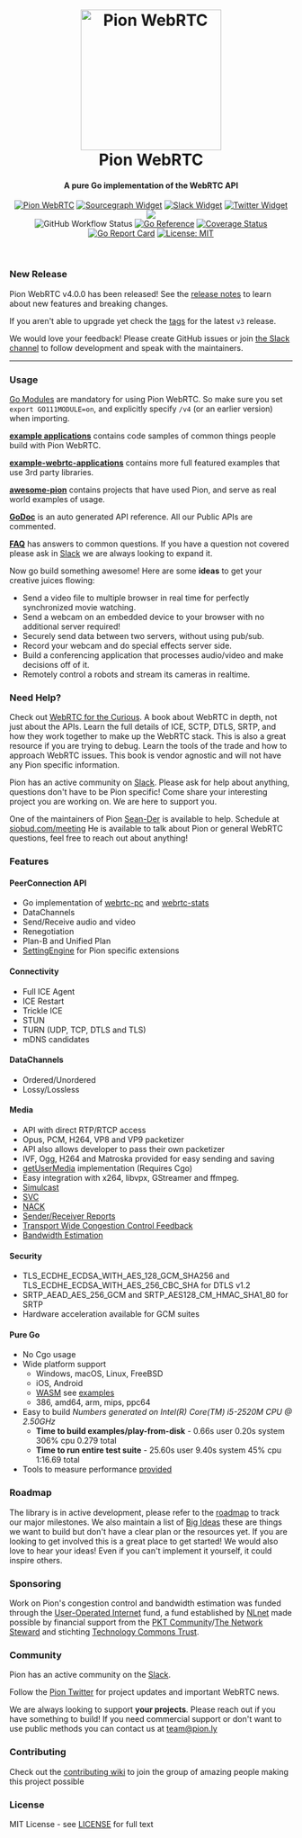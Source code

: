 <h1 align="center">
  <a href="https://pion.ly"><img src="./.github/pion-gopher-webrtc.png" alt="Pion WebRTC" height="250px"></a>
  <br>
  Pion WebRTC
  <br>
</h1>
<h4 align="center">A pure Go implementation of the WebRTC API</h4>
<p align="center">
  <a href="https://pion.ly"><img src="https://img.shields.io/badge/pion-webrtc-gray.svg?longCache=true&colorB=brightgreen" alt="Pion WebRTC"></a>
  <a href="https://sourcegraph.com/github.com/pion/webrtc?badge"><img src="https://sourcegraph.com/github.com/pion/webrtc/-/badge.svg" alt="Sourcegraph Widget"></a>
  <a href="https://pion.ly/slack"><img src="https://img.shields.io/badge/join-us%20on%20slack-gray.svg?longCache=true&logo=slack&colorB=brightgreen" alt="Slack Widget"></a>
  <a href="https://twitter.com/_pion?ref_src=twsrc%5Etfw"><img src="https://img.shields.io/twitter/url.svg?label=Follow%20%40_pion&style=social&url=https%3A%2F%2Ftwitter.com%2F_pion" alt="Twitter Widget"></a>
  <a href="https://github.com/pion/awesome-pion" alt="Awesome Pion"><img src="https://cdn.rawgit.com/sindresorhus/awesome/d7305f38d29fed78fa85652e3a63e154dd8e8829/media/badge.svg"></a>
  <br>
  <img alt="GitHub Workflow Status" src="https://img.shields.io/github/actions/workflow/status/pion/webrtc/test.yaml">
  <a href="https://pkg.go.dev/github.com/pion/webrtc/v4"><img src="https://pkg.go.dev/badge/github.com/pion/webrtc/v4.svg" alt="Go Reference"></a>
  <a href="https://codecov.io/gh/pion/webrtc"><img src="https://codecov.io/gh/pion/webrtc/branch/master/graph/badge.svg" alt="Coverage Status"></a>
  <a href="https://goreportcard.com/report/github.com/pion/webrtc/v4"><img src="https://goreportcard.com/badge/github.com/pion/webrtc/v4" alt="Go Report Card"></a>
  <a href="LICENSE"><img src="https://img.shields.io/badge/License-MIT-yellow.svg" alt="License: MIT"></a>
</p>
<br>

### New Release

Pion WebRTC v4.0.0 has been released! See the [release notes](https://github.com/pion/webrtc/wiki/Release-WebRTC@v4.0.0) to learn about new features and breaking changes.

If you aren't able to upgrade yet check the [tags](https://github.com/pion/webrtc/tags) for the latest `v3` release.

We would love your feedback! Please create GitHub issues or join [the Slack channel](https://pion.ly/slack) to follow development and speak with the maintainers.

-----

### Usage
[Go Modules](https://blog.golang.org/using-go-modules) are mandatory for using Pion WebRTC. So make sure you set `export GO111MODULE=on`, and explicitly specify `/v4` (or an earlier version) when importing.


**[example applications](examples/README.md)** contains code samples of common things people build with Pion WebRTC.

**[example-webrtc-applications](https://github.com/pion/example-webrtc-applications)** contains more full featured examples that use 3rd party libraries.

**[awesome-pion](https://github.com/pion/awesome-pion)** contains projects that have used Pion, and serve as real world examples of usage.

**[GoDoc](https://pkg.go.dev/github.com/pion/webrtc/v4)** is an auto generated API reference. All our Public APIs are commented.

**[FAQ](https://github.com/pion/webrtc/wiki/FAQ)** has answers to common questions. If you have a question not covered please ask in [Slack](https://pion.ly/slack) we are always looking to expand it.

Now go build something awesome! Here are some **ideas** to get your creative juices flowing:
* Send a video file to multiple browser in real time for perfectly synchronized movie watching.
* Send a webcam on an embedded device to your browser with no additional server required!
* Securely send data between two servers, without using pub/sub.
* Record your webcam and do special effects server side.
* Build a conferencing application that processes audio/video and make decisions off of it.
* Remotely control a robots and stream its cameras in realtime.

### Need Help?
Check out [WebRTC for the Curious](https://webrtcforthecurious.com). A book about WebRTC in depth, not just about the APIs.
Learn the full details of ICE, SCTP, DTLS, SRTP, and how they work together to make up the WebRTC stack. This is also a great
resource if you are trying to debug. Learn the tools of the trade and how to approach WebRTC issues. This book is vendor
agnostic and will not have any Pion specific information.

Pion has an active community on [Slack](https://pion.ly/slack). Please ask for help about anything, questions don't have to be Pion specific!
Come share your interesting project you are working on. We are here to support you.

One of the maintainers of Pion [Sean-Der](https://github.com/sean-der) is available to help. Schedule at [siobud.com/meeting](https://siobud.com/meeting)
He is available to talk about Pion or general WebRTC questions, feel free to reach out about anything!

### Features
#### PeerConnection API
* Go implementation of [webrtc-pc](https://w3c.github.io/webrtc-pc/) and [webrtc-stats](https://www.w3.org/TR/webrtc-stats/)
* DataChannels
* Send/Receive audio and video
* Renegotiation
* Plan-B and Unified Plan
* [SettingEngine](https://pkg.go.dev/github.com/pion/webrtc/v4#SettingEngine) for Pion specific extensions


#### Connectivity
* Full ICE Agent
* ICE Restart
* Trickle ICE
* STUN
* TURN (UDP, TCP, DTLS and TLS)
* mDNS candidates

#### DataChannels
* Ordered/Unordered
* Lossy/Lossless

#### Media
* API with direct RTP/RTCP access
* Opus, PCM, H264, VP8 and VP9 packetizer
* API also allows developer to pass their own packetizer
* IVF, Ogg, H264 and Matroska provided for easy sending and saving
* [getUserMedia](https://github.com/pion/mediadevices) implementation (Requires Cgo)
* Easy integration with x264, libvpx, GStreamer and ffmpeg.
* [Simulcast](https://github.com/pion/webrtc/tree/master/examples/simulcast)
* [SVC](https://github.com/pion/rtp/blob/master/codecs/vp9_packet.go#L138)
* [NACK](https://github.com/pion/interceptor/pull/4)
* [Sender/Receiver Reports](https://github.com/pion/interceptor/tree/master/pkg/report)
* [Transport Wide Congestion Control Feedback](https://github.com/pion/interceptor/tree/master/pkg/twcc)
* [Bandwidth Estimation](https://github.com/pion/webrtc/tree/master/examples/bandwidth-estimation-from-disk)

#### Security
* TLS_ECDHE_ECDSA_WITH_AES_128_GCM_SHA256 and TLS_ECDHE_ECDSA_WITH_AES_256_CBC_SHA for DTLS v1.2
* SRTP_AEAD_AES_256_GCM and SRTP_AES128_CM_HMAC_SHA1_80 for SRTP
* Hardware acceleration available for GCM suites

#### Pure Go
* No Cgo usage
* Wide platform support
  * Windows, macOS, Linux, FreeBSD
  * iOS, Android
  * [WASM](https://github.com/pion/webrtc/wiki/WebAssembly-Development-and-Testing) see [examples](examples/README.md#webassembly)
  *  386, amd64, arm, mips, ppc64
* Easy to build *Numbers generated on Intel(R) Core(TM) i5-2520M CPU @ 2.50GHz*
  * **Time to build examples/play-from-disk** - 0.66s user 0.20s system 306% cpu 0.279 total
  * **Time to run entire test suite** - 25.60s user 9.40s system 45% cpu 1:16.69 total
* Tools to measure performance [provided](https://github.com/pion/rtsp-bench)

### Roadmap
The library is in active development, please refer to the [roadmap](https://github.com/pion/webrtc/issues/9) to track our major milestones.
We also maintain a list of [Big Ideas](https://github.com/pion/webrtc/wiki/Big-Ideas) these are things we want to build but don't have a clear plan or the resources yet.
If you are looking to get involved this is a great place to get started! We would also love to hear your ideas! Even if you can't implement it yourself, it could inspire others.

### Sponsoring
Work on Pion's congestion control and bandwidth estimation was funded through the [User-Operated Internet](https://nlnet.nl/useroperated/) fund, a fund established by [NLnet](https://nlnet.nl/) made possible by financial support from the [PKT Community](https://pkt.cash/)/[The Network Steward](https://pkt.cash/network-steward) and stichting [Technology Commons Trust](https://technologycommons.org/).

### Community
Pion has an active community on the [Slack](https://pion.ly/slack).

Follow the [Pion Twitter](https://twitter.com/_pion) for project updates and important WebRTC news.

We are always looking to support **your projects**. Please reach out if you have something to build!
If you need commercial support or don't want to use public methods you can contact us at [team@pion.ly](mailto:team@pion.ly)

### Contributing
Check out the [contributing wiki](https://github.com/pion/webrtc/wiki/Contributing) to join the group of amazing people making this project possible

### License
MIT License - see [LICENSE](LICENSE) for full text
